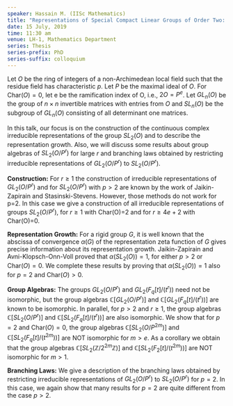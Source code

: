 ```yaml
---
speaker: Hassain M. (IISc Mathematics)
title: "Representations of Special Compact Linear Groups of Order Two: Construction, Representation Growth, Group Algebras, and Branching Laws"
date: 15 July, 2019
time: 11:30 am
venue: LH-1, Mathematics Department
series: Thesis
series-prefix: PhD
series-suffix: colloquium
---
```


Let $O$ be the ring of integers of a non-Archimedean local field such
that the residue field has characteristic $p$. Let $P$ be the maximal
ideal of $O$. For Char$(O)=0$, let e be the ramification index of O,
i.e.,  $2O = P^e$. Let $GL_n(O)$ be the group of $n \times n$ invertible
matrices with entries from $O$ and $SL_n(O)$ be the subgroup of $GL_n(O)$
consisting of all determinant one matrices.

In this talk, our focus is on the construction of the continuous
complex irreducible representations of the group $SL_2(O)$ and to
describe the representation growth. Also, we will discuss some results
about group algebras of $SL_2(O/P^r)$ for large $r$ and branching laws
obtained by restricting irreducible representations of $GL_2(O/P^r)$
to $SL_2(O/P^r)$.

**Construction:** For $r\geq 1$ the construction of irreducible representations
of $GL_2(O/P^r)$ and for $SL_2(O/P^r)$ with $p>2$ are known by the work of
Jaikin-Zapirain and Stasinski-Stevens. However, those methods do not work
for p=2. In this case we give a construction of all  irreducible
representations of  groups $SL_2(O/P^r)$, for  $r \geq 1$ with Char(O)=2
and  for $r \geq 4e+2$ with Char(O)=0.

**Representation Growth:** For a rigid group $G$, it is well known that
the abscissa of convergence $\alpha(G)$ of the representation zeta function
of $G$ gives precise information about its representation growth.
Jaikin-Zapirain and Avni-Klopsch-Onn-Voll proved that $\alpha( SL_2(O) )=1,$
for either $p > 2$ or Char$(O)=0$. We complete these results by proving that
$\alpha(SL_2(O))=1$ also for $p=2$ and Char$(O) > 0$. 

**Group Algebras:** The groups $GL_2(O/P^r)$ and $GL_2(F_q[t]/(t^{r}))$ need
not be isomorphic, but the group algebras $\mathbb{C}[GL_2(O/P^r)]$ and
$\mathbb{C}[GL_2(F_q[t]/(t^{r}))]$ are known to be isomorphic. In parallel,
for $p >2$ and $r\geq 1,$ the group algebras $\mathbb{C}[SL_2(O/P^r)]$ and
$\mathbb{C}[SL_2(F_q[t]/(t^{r}))]$ are also isomorphic. We show that for $p=2$
and Char$(O)=0$, the group algebras $\mathbb{C}[SL_2(O/P^{2m})]$ and
$\mathbb{C}[SL_2(F_q[t]/(t^{2m}))]$ are NOT isomorphic for $m > e$. As a
corollary we obtain that the group algebras
$\mathbb{C}[SL_2(\mathbb{Z}/2^{2m}\mathbb{Z})]$ and $\mathbb{C}[SL_2(F_2[t]/(t^{2m}))]$
are NOT isomorphic for $m>1$. 

**Branching Laws:** We give a description of the branching laws obtained by
restricting irreducible representations of $GL_2(O/P^r)$ to $SL_2(O/P^r)$ for
$p=2$. In this case, we again show that many results for $p=2$ are quite different
from the case $p > 2$.

